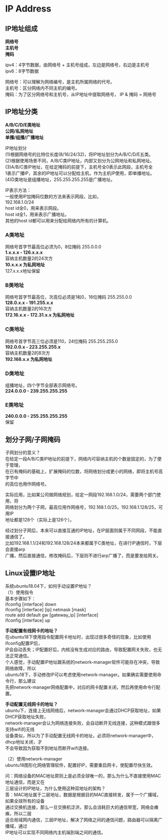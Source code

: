 # IP Address                  
                  
## IP地址组成      
**网络号**      
**主机号**      
**掩码**      
      
ipv4：4字节数据，由网络号 + 主机号组成，左边是网络号，右边是主机号                  
ipv6：8字节数据                  
      
网络号：可以理解为网络编号，是主机所属网络的代号。      
主机号：区分网络内不同主机的编号。      
掩码：为了区分网络号和主机号，从IP地址中提取网络号， IP & 掩码 = 网络号                    
      
## IP地址分类      
**A/B/C/D/E类地址**      
**公网/私网地址**      
**单播/组播/广播地址**      
      
IP地址划分      
(1)根据网络号的比特位长度(8/16/24/32)，将IP地址划分为A/B/C/D/E五类。      
(2)根据使用场景不同，A/B/C类IP地址，内部又划分为公网地址和私网地址。      
(3)A/B/C类IP地址，在给定掩码的前提下，主机号全0表示此网段，主机号全      
   1表示广播IP，其余的IP地址可以分配给主机，作为主机IP使用，即单播地址。        
(4)D类地址是组播地址，255.255.255.255是广播地址。      
      
IP表示方法：                
一般使用IP加掩码位数的方法来表示网段，比如，                
192.168.1.0/24                
host id全0，用来表示网段。                
host id全1，用来表示广播地址。                
其他的host id都可以用来分配给网络内所有的计算机。                
                
### A类地址                
网络号首字节最高位必须为0，8位掩码 255.0.0.0                  
**1.x.x.x - 126.x.x.x**                  
容纳主机数量2的24次方                  
**10.x.x.x 为私网地址**                  
127.x.x.x地址保留                  
                  
                  
### B类地址                
网络号首字节最高位，次高位必须是1和0，16位掩码 255.255.0.0                  
**128.0.x.x - 191.255.x.x**                     
容纳主机数量2的16次方                  
**172.16.x.x - 172.31.x.x 为私网地址**                  
                  
                  
### C类地址                
网络号首字节高三位必须是110，24位掩码 255.255.255.0                  
**192.0.0.x - 223.255.255.x**                  
容纳主机数量2的8次方                  
**192.168.x.x 为私网地址**                  
                  
              
### D类地址                  
组播地址，四个字节全部表示网络号。                
**224.0.0.0 - 239.255.255.255**                
                
                  
### E类地址                  
**240.0.0.0 - 255.255.255.255**        
保留        
              
## 划分子网/子网掩码                  
子网划分的意义？      
在给定一段A/B/C类IP地址的前提下，网络内可容纳主机的个数是固定的，为了便于管理，    
在已有掩码的基础上，扩展掩码的位数，将网络划分成更小的网络，即将主机号高字节中    
的高位也用作网络号。    
    
实际应用，比如某公司做网络规划，给定一网段192.168.1.0/24，需要两个部门使用，将    
网络划分为两个子网，最高位用作网络号，192.168.1.0/25，192.168.1.128/25，可用IP    
地址都是128个（实际上是126个）。    
    
经过划分子网后，本来可以直接互通的IP地址，在IP层面则属于不同网段，不能直接通信了。    
比如192.168.1.1/24和192.168.128/24本来都属于C类地址，在进行IP通信时，下层会直接arp    
广播，然后直接通信，修改掩码后，下层则不进行arp广播了，而是要发给网关。      
    
## Linux设置IP地址            
系统ubuntu18.04下，如何手动设置IP地址？              
（1）使用指令              
基本步骤如下：              
ifconfig  [interface]  down             
ifconfig  [interface]  [ip]  netmask  [mask]             
route add default gw [gateway_ip] [interface]           
ifconfig  [interface]  up             
          
**手动配置有线网卡的地址？**          
在ubuntu18下使用指令配置网卡地址时，出现过很多奇怪的现象，比如使用ifconfig配置IP后，            
IP会自动丢失；IP配置好后，内核没有生成对应的路由，导致配置网关失败，也无法正常通信。              
个人感觉，手动配置IP地址跟系统的network-manager软件可能存在冲突，导致网络故障，所以            
ubuntu18下，手动修改IP可以考虑使用network-manager。如果确实需要使用命令行，那么建议            
先把network-manager网络配置中，对应的网卡配置关闭，然后再使用命令行配置。            
          
**手动配置无线网卡的地址？**          
ubuntu下，连接上无线网络后，network-manager会通过DHCP获取地址，如果DHCP获取地址失败，          
network-manager会认为网络连接失败，会自动断开无线连接，这种模式跟很多支持wifi的无线          
设备类似，所以为了手动配置无线网卡的地址，必须将network-manager中，dhcp地址关闭，才          
不会导致因为获取不到地址而断开wifi连接。          
            
（2）使用network-manager            
ubuntu18图形化网络管理软件，配置好IP，需要重启网卡，使配置尽快生效。              
  
  
问：网络设备的MAC地址原则上是必须全球唯一的，那么为什么不直接使用MAC地址通信，而是又在  
    三层设计的IP地址，为什么使用这种双地址的架构？  
答：MAC地址属于二层地址，数据是根据目的MAC直接转发，属于一个广播域，如果全球所有的设备  
    通过交换机连接，那么一旦交换机泛洪，那么会消耗巨大的通信带宽，网络会瘫痪，所以二层  
    适合局域网内通信，三层IP地址，解决了网络之间的通信问题，路由器可以隔离广播域，通过  
    IP地址可以实现不同网络内主机端到端之间的通信。  
